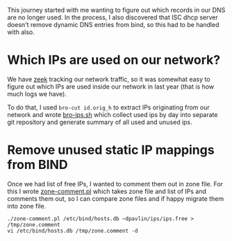 This journey started with me wanting to figure out which records
in our DNS are no longer used. In the process, I also discovered
that ISC dhcp server doesn't remove dynamic DNS entries from
bind, so this had to be handled with also.

# Which IPs are used on our network?

We have [zeek](https://zeek.org/) tracking our network traffic,
so it was somewhat easy to figure out which IPs are used inside
our network in last year (that is how much logs we have).

To do that, I used `bro-cut id.orig_h` to extract IPs originating
from our network and wrote [bro-ips.sh](https://github.com/ffzg/bro-tools/blob/master/bro-ips.sh)
which collect used ips by day into separate git repository
and generate summary of all used and unused ips.

# Remove unused static IP mappings from BIND

Once we had list of free IPs, I wanted to comment them out
in zone file. For this I wrote [zone-comment.pl](zone-comment.pl)
which takes zone file and list of IPs and comments them out, so I can
compare zone files and if happy migrate them into zone file.

```
./zone-comment.pl /etc/bind/hosts.db ~dpavlin/ips/ips.free > /tmp/zone.comment
vi /etc/bind/hosts.db /tmp/zone.comment -d
```


